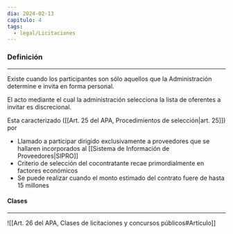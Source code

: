 ```yaml
---
dia: 2024-02-13
capitulo: 4
tags:
  - legal/Licitaciones
---
```

### Definición
---
Existe cuando los participantes son sólo aquellos que la Administración determine e invita en forma personal.

El acto mediante el cual la administración selecciona la lista de oferentes a invitar es discrecional.

Esta caracterizado ([[Art. 25 del APA, Procedimientos de selección|art. 25]]) por 
* Llamado a participar dirigido exclusivamente a proveedores que se hallaren incorporados al [[Sistema de Información de Proveedores|SIPRO]]
* Criterio de selección del cocontratante recae primordialmente en factores económicos
* Se puede realizar cuando el monto estimado del contrato fuere de hasta 15 millones

#### Clases
---
![[Art. 26 del APA, Clases de licitaciones y concursos públicos#Artículo]]